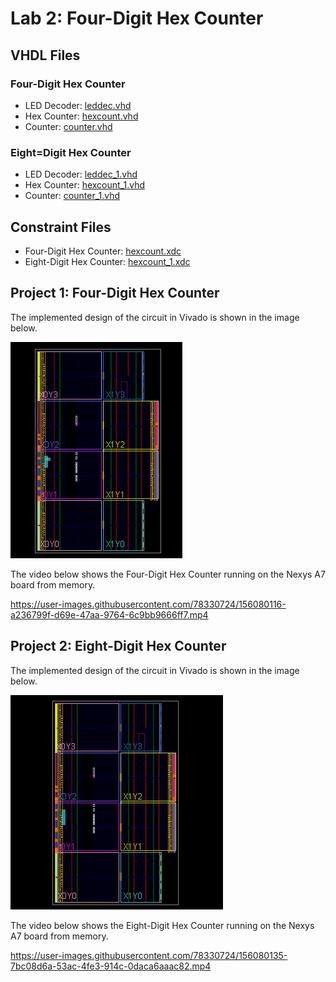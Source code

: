 # Lab 2: Four-Digit Hex Counter

## VHDL Files
### Four-Digit Hex Counter
* LED Decoder: [leddec.vhd](./leddec.vhd)
* Hex Counter: [hexcount.vhd](./hexcount.vhd)
* Counter: [counter.vhd](./counter.vhd)
### Eight=Digit Hex Counter
* LED Decoder: [leddec_1.vhd](./leddec_1.vhd)
* Hex Counter: [hexcount_1.vhd](./hexcount_1.vhd)
* Counter: [counter_1.vhd](./counter_1.vhd)
## Constraint Files
* Four-Digit Hex Counter: [hexcount.xdc](./hexcount.xdc)
* Eight-Digit Hex Counter: [hexcount_1.xdc](./hexcount.xdc)


## Project 1: Four-Digit Hex Counter
The implemented design of the circuit in Vivado is shown in the image below.

![This is an image](https://github.com/Arif12467/Digital-System-Design-AIA/blob/39185a4eeae6c6c0076c04d9b4cd3f5b4891fd6a/Assignment-4/implemented_design.png)


The video below shows the Four-Digit Hex Counter running on the Nexys A7 board from memory.

https://user-images.githubusercontent.com/78330724/156080116-a236799f-d69e-47aa-9764-6c9bb9666ff7.mp4


## Project 2: Eight-Digit Hex Counter
The implemented design of the circuit in Vivado is shown in the image below.

![This is an image](https://github.com/Arif12467/Digital-System-Design-AIA/blob/39185a4eeae6c6c0076c04d9b4cd3f5b4891fd6a/Assignment-4/implemented_design_1.png)

The video below shows the Eight-Digit Hex Counter running on the Nexys A7 board from memory.

https://user-images.githubusercontent.com/78330724/156080135-7bc08d6a-53ac-4fe3-914c-0daca6aaac82.mp4

